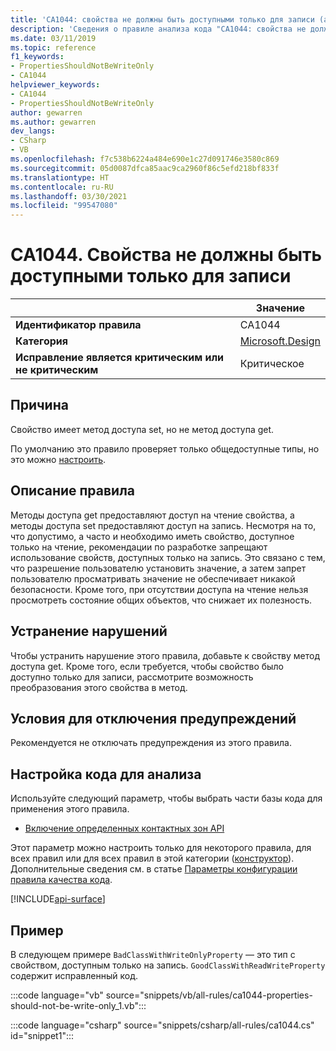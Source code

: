 ```yaml
---
title: 'CA1044: свойства не должны быть доступными только для записи (анализ кода)'
description: 'Сведения о правиле анализа кода "CA1044: свойства не должны быть доступными только для записи"'
ms.date: 03/11/2019
ms.topic: reference
f1_keywords:
- PropertiesShouldNotBeWriteOnly
- CA1044
helpviewer_keywords:
- CA1044
- PropertiesShouldNotBeWriteOnly
author: gewarren
ms.author: gewarren
dev_langs:
- CSharp
- VB
ms.openlocfilehash: f7c538b6224a484e690e1c27d091746e3580c869
ms.sourcegitcommit: 05d0087dfca85aac9ca2960f86c5efd218bf833f
ms.translationtype: HT
ms.contentlocale: ru-RU
ms.lasthandoff: 03/30/2021
ms.locfileid: "99547080"
---
```

# <a name="ca1044-properties-should-not-be-write-only"></a>CA1044. Свойства не должны быть доступными только для записи

| | Значение |
|-|-|
| **Идентификатор правила** |CA1044|
| **Категория** |[Microsoft.Design](design-warnings.md)|
| **Исправление является критическим или не критическим** |Критическое|

## <a name="cause"></a>Причина

Свойство имеет метод доступа set, но не метод доступа get.

По умолчанию это правило проверяет только общедоступные типы, но это можно [настроить](#configure-code-to-analyze).

## <a name="rule-description"></a>Описание правила

Методы доступа get предоставляют доступ на чтение свойства, а методы доступа set предоставляют доступ на запись. Несмотря на то, что допустимо, а часто и необходимо иметь свойство, доступное только на чтение, рекомендации по разработке запрещают использование свойств, доступных только на запись. Это связано с тем, что разрешение пользователю установить значение, а затем запрет пользователю просматривать значение не обеспечивает никакой безопасности. Кроме того, при отсутствии доступа на чтение нельзя просмотреть состояние общих объектов, что снижает их полезность.

## <a name="how-to-fix-violations"></a>Устранение нарушений

Чтобы устранить нарушение этого правила, добавьте к свойству метод доступа get. Кроме того, если требуется, чтобы свойство было доступно только для записи, рассмотрите возможность преобразования этого свойства в метод.

## <a name="when-to-suppress-warnings"></a>Условия для отключения предупреждений

Рекомендуется не отключать предупреждения из этого правила.

## <a name="configure-code-to-analyze"></a>Настройка кода для анализа

Используйте следующий параметр, чтобы выбрать части базы кода для применения этого правила.

- [Включение определенных контактных зон API](#include-specific-api-surfaces)

Этот параметр можно настроить только для некоторого правила, для всех правил или для всех правил в этой категории ([конструктор](design-warnings.md)). Дополнительные сведения см. в статье [Параметры конфигурации правила качества кода](../code-quality-rule-options.md).

[!INCLUDE[api-surface](~/includes/code-analysis/api-surface.md)]

## <a name="example"></a>Пример

В следующем примере `BadClassWithWriteOnlyProperty` — это тип с свойством, доступным только на запись. `GoodClassWithReadWriteProperty` содержит исправленный код.

:::code language="vb" source="snippets/vb/all-rules/ca1044-properties-should-not-be-write-only_1.vb":::

:::code language="csharp" source="snippets/csharp/all-rules/ca1044.cs" id="snippet1":::
